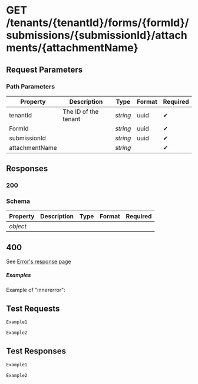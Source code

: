# **GET**  /tenants/{tenantId}/forms/{formId}/submissions/{submissionId}/attachments/{attachmentName}

## __Request Parameters__

### Path Parameters

   | Property     | Description          | Type     | Format | Required |
   | ------------ | -------------------- | -------- | ------ | ----------- |
   | tenantId     | The ID of the tenant | _string_ | uuid   | ✔           |
   | FormId       |                      | _string_ | uuid   | ✔           |
   | submissionId |                      | _string_ | uuid   | ✔           |
   | attachmentName |                      | _string_ |    | ✔           |

## __Responses__

### __200__

### Schema

| Property     | Description | Type          | Format | Required |
| ------------ | ----------- | ------------- | ------ | ----------- |
| _object_     |             |               |        |             |

## 400

See [Error's response page](errors.md)

##### Examples

Example of "innererror":

## __Test Requests__

```bash 
Example1
```

```csharp
Example2
```

## __Test Responses__

```bash 
Example1
```

```csharp
Example2
```
